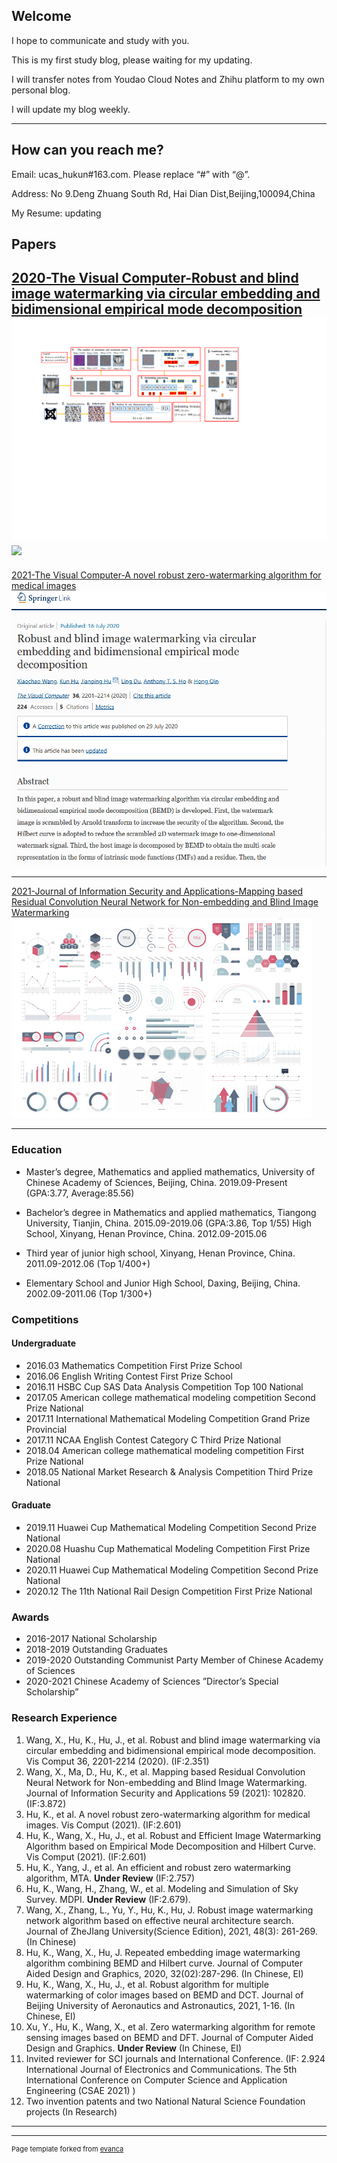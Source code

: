 ## Welcome

I hope to communicate and study with you.

This is my first study blog, please waiting for my updating.

I will transfer notes from Youdao Cloud Notes and Zhihu platform to my own personal blog.

I will update my blog weekly.

---

## How can you reach me?
Email: ucas_hukun#163.com. Please replace “#” with “@”.

Address: No 9.Deng Zhuang South Rd, Hai Dian Dist,Beijing,100094,China

My Resume: updating

## Papers
[2020-The Visual Computer-Robust and blind image watermarking via circular embedding and bidimensional empirical mode decomposition](https://link.springer.com/article/10.1007/s00371-020-01909-2)
<img src="images/Fig1.pdf?raw=true"/>
<img src="images/Fig2.pdf?raw=true"/>
---
[2021-The Visual Computer-A novel robust zero-watermarking algorithm for medical images](https://link.springer.com/article/10.1007/s00371-021-02168-5)
<img src="images/2020_TVC.png?raw=true"/>

---
[2021-Journal of Information Security and Applications-Mapping based Residual Convolution Neural Network for Non-embedding and Blind Image Watermarking](https://www.sciencedirect.com/science/article/abs/pii/S2214212621000594)
<img src="images/dummy_thumbnail.jpg?raw=true"/>

---

### Education
- Master’s degree, Mathematics and applied mathematics, University of
Chinese Academy of Sciences, Beijing, China. 2019.09-Present
(GPA:3.77, Average:85.56)

- Bachelor’s degree in Mathematics and applied mathematics, Tiangong
University, Tianjin, China. 2015.09-2019.06 (GPA:3.86, Top 1/55)
High School, Xinyang, Henan Province, China. 2012.09-2015.06

- Third year of junior high school, Xinyang, Henan Province, China.
2011.09-2012.06 (Top 1/400+)

- Elementary School and Junior High School, Daxing, Beijing, China.
2002.09-2011.06 (Top 1/300+)

### Competitions
#### Undergraduate
- 2016.03 Mathematics Competition First Prize School
- 2016.06 English Writing Contest First Prize School
- 2016.11 HSBC Cup SAS Data Analysis Competition Top 100 National
- 2017.05 American college mathematical modeling competition Second Prize National
- 2017.11 International Mathematical Modeling Competition Grand Prize Provincial
- 2017.11 NCAA English Contest Category C Third Prize National
- 2018.04 American college mathematical modeling competition First Prize National
- 2018.05 National Market Research & Analysis Competition Third Prize National
#### Graduate
- 2019.11 Huawei Cup Mathematical Modeling Competition Second Prize National
- 2020.08 Huashu Cup Mathematical Modeling Competition First Prize National
- 2020.11 Huawei Cup Mathematical Modeling Competition Second Prize National
- 2020.12 The 11th National Rail Design Competition First Prize National
### Awards
- 2016-2017 National Scholarship
- 2018-2019 Outstanding Graduates
- 2019-2020 Outstanding Communist Party Member of Chinese Academy of Sciences
- 2020-2021 Chinese Academy of Sciences ”Director’s Special Scholarship”

### Research Experience
1. Wang, X., Hu, K., Hu, J., et al. Robust and blind image watermarking via circular embedding and bidimensional
empirical mode decomposition. Vis Comput 36, 2201-2214 (2020). (IF:2.351)
2. Wang, X., Ma, D., Hu, K., et al. Mapping based Residual Convolution Neural Network for Non-embedding and Blind
Image Watermarking. Journal of Information Security and Applications 59 (2021): 102820. (IF:3.872)
3. Hu, K., et al. A novel robust zero-watermarking algorithm for medical images. Vis Comput (2021). (IF:2.601)
4. Hu, K., Wang, X., Hu, J., et al. Robust and Efficient Image Watermarking Algorithm based on Empirical Mode
Decomposition and Hilbert Curve. Vis Comput (2021). (IF:2.601)
5. Hu, K., Yang, J., et al. An efficient and robust zero watermarking algorithm, MTA. **Under Review** (IF:2.757)
6. Hu, K., Wang, H., Zhang, W., et al. Modeling and Simulation of Sky Survey. MDPI. **Under Review** (IF:2.679). 
7. Wang, X., Zhang, L., Yu, Y., Hu, K., Hu, J. Robust image watermarking network algorithm based on effective neural
architecture search. Journal of ZheJIang University(Science Edition), 2021, 48(3): 261-269. (In Chinese)
8. Hu, K., Wang, X., Hu, J. Repeated embedding image watermarking algorithm combining BEMD and Hilbert curve.
Journal of Computer Aided Design and Graphics, 2020, 32(02):287-296. (In Chinese, EI)
9. Hu, K., Wang, X., Hu, J., et al. Robust algorithm for multiple watermarking of color images based on BEMD and DCT.
Journal of Beijing University of Aeronautics and Astronautics, 2021, 1-16. (In Chinese, EI)
10. Xu, Y., Hu, K., Wang, X., et al. Zero watermarking algorithm for remote sensing images based on BEMD and DFT.
Journal of Computer Aided Design and Graphics. **Under Review** (In Chinese, EI)
11. Invited reviewer for SCI journals and International Conference. (IF: 2.924 International Journal of Electronics and
Communications. The 5th International Conference on Computer Science and Application Engineering (CSAE 2021) )
12. Two invention patents and two National Natural Science Foundation projects (In Research)

---




---
<p style="font-size:11px">Page template forked from <a href="https://github.com/evanca/quick-portfolio">evanca</a></p>
<!-- Remove above link if you don't want to attibute -->
